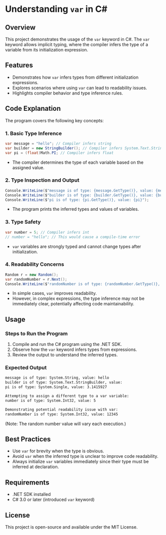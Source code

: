 # Understanding `var` in C#

## Overview

This project demonstrates the usage of the `var` keyword in C#. The `var` keyword allows implicit typing, where the compiler infers the type of a variable from its initialization expression.

## Features

- Demonstrates how `var` infers types from different initialization expressions.
- Explores scenarios where using `var` can lead to readability issues.
- Highlights compiler behavior and type inference rules.

## Code Explanation

The program covers the following key concepts:

### 1. Basic Type Inference

```csharp
var message = "hello"; // Compiler infers string
var builder = new StringBuilder(); // Compiler infers System.Text.StringBuilder
var pi = (float)Math.PI; // Compiler infers float
```

- The compiler determines the type of each variable based on the assigned value.

### 2. Type Inspection and Output

```csharp
Console.WriteLine($"message is of type: {message.GetType()}, value: {message}");
Console.WriteLine($"builder is of type: {builder.GetType()}, value: {builder}");
Console.WriteLine($"pi is of type: {pi.GetType()}, value: {pi}");
```

- The program prints the inferred types and values of variables.

### 3. Type Safety

```csharp
var number = 5; // Compiler infers int
// number = "hello"; // This would cause a compile-time error
```

- `var` variables are strongly typed and cannot change types after initialization.

### 4. Readability Concerns

```csharp
Random r = new Random();
var randomNumber = r.Next();
Console.WriteLine($"randomNumber is of type: {randomNumber.GetType()}, value: {randomNumber}");
```

- In simple cases, `var` improves readability.
- However, in complex expressions, the type inference may not be immediately clear, potentially affecting code maintainability.

## Usage

### Steps to Run the Program

1. Compile and run the C# program using the .NET SDK.
2. Observe how the `var` keyword infers types from expressions.
3. Review the output to understand the inferred types.

### Expected Output

```sh
message is of type: System.String, value: hello
builder is of type: System.Text.StringBuilder, value:
pi is of type: System.Single, value: 3.1415927

Attempting to assign a different type to a var variable:
number is of type: System.Int32, value: 5

Demonstrating potential readability issue with var:
randomNumber is of type: System.Int32, value: 12345
```

(Note: The random number value will vary each execution.)

## Best Practices

- Use `var` for brevity when the type is obvious.
- Avoid `var` when the inferred type is unclear to improve code readability.
- Always initialize `var` variables immediately since their type must be inferred at declaration.

## Requirements

- .NET SDK installed
- C# 3.0 or later (introduced `var` keyword)

## License

This project is open-source and available under the MIT License.
